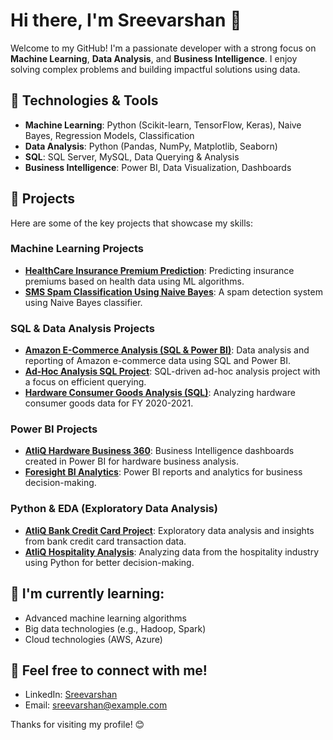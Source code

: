 # Hi there, I'm Sreevarshan 👋

Welcome to my GitHub! I'm a passionate developer with a strong focus on **Machine Learning**, **Data Analysis**, and **Business Intelligence**. I enjoy solving complex problems and building impactful solutions using data.

## 🔧 Technologies & Tools
- **Machine Learning**: Python (Scikit-learn, TensorFlow, Keras), Naive Bayes, Regression Models, Classification
- **Data Analysis**: Python (Pandas, NumPy, Matplotlib, Seaborn)
- **SQL**: SQL Server, MySQL, Data Querying & Analysis
- **Business Intelligence**: Power BI, Data Visualization, Dashboards

## 📂 Projects
Here are some of the key projects that showcase my skills:

### Machine Learning Projects
- **[HealthCare Insurance Premium Prediction](https://github.com/Sreevarshan-fin/HealthCare-Insurance-Premium-Prediction)**: Predicting insurance premiums based on health data using ML algorithms.
- **[SMS Spam Classification Using Naive Bayes](https://github.com/Sreevarshan-fin/SMS-Spam-Classification-Using-Naive-Bayes)**: A spam detection system using Naive Bayes classifier.

### SQL & Data Analysis Projects
- **[Amazon E-Commerce Analysis (SQL & Power BI)](https://github.com/Sreevarshan-fin/SQL-Project---Amazon-E-Commerce)**: Data analysis and reporting of Amazon e-commerce data using SQL and Power BI.
- **[Ad-Hoc Analysis SQL Project](https://github.com/Sreevarshan-fin/SQL-Project-Ad-Hoc-Analysis)**: SQL-driven ad-hoc analysis project with a focus on efficient querying.
- **[Hardware Consumer Goods Analysis (SQL)](https://github.com/Sreevarshan-fin/AtliQ-Hardware-Consumer-Goods-Analysis-FY2020-2021-)**: Analyzing hardware consumer goods data for FY 2020-2021.

### Power BI Projects
- **[AtliQ Hardware Business 360](https://github.com/Sreevarshan-fin/AtliQ-Hardware-Business-360)**: Business Intelligence dashboards created in Power BI for hardware business analysis.
- **[Foresight BI Analytics](https://github.com/Sreevarshan-fin/Foresight-BI-Analytics)**: Power BI reports and analytics for business decision-making.

### Python & EDA (Exploratory Data Analysis)
- **[AtliQ Bank Credit Card Project](https://github.com/Sreevarshan-fin/AtliQ-Bank--Credit-Card-Project)**: Exploratory data analysis and insights from bank credit card transaction data.
- **[AtliQ Hospitality Analysis](https://github.com/Sreevarshan-fin/AtliQ-Hospitality-Analysis)**: Analyzing data from the hospitality industry using Python for better decision-making.

## 🌱 I'm currently learning:
- Advanced machine learning algorithms
- Big data technologies (e.g., Hadoop, Spark)
- Cloud technologies (AWS, Azure)

## 💬 Feel free to connect with me!
- LinkedIn: [Sreevarshan](https://www.linkedin.com/in/your-linkedin-profile)
- Email: [sreevarshan@example.com](mailto:sreevarshan@example.com)

Thanks for visiting my profile! 😊

